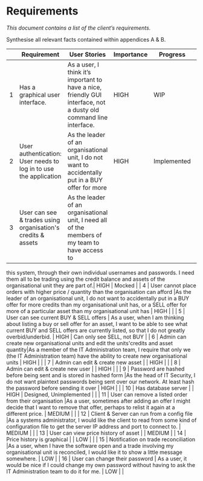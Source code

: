 # Requirements
_This document contains a list of the client’s requirements._

Synthesise all relevant facts contained within appendices A & B.

|  | Requirement | User Stories | Importance | Progress | Notes |
| --- | --- | --- | --- | --- | --- |
| 1 | Has a graphical user interface. | As a user, I think it’s important to have a nice, friendly GUI interface, not a dusty old command line interface. | HIGH | WIP |
| 2 | User authentication: User needs to log in to use the application | As the leader of an organisational unit, I do not want to accidentally put in a BUY offer for more | HIGH | Implemented |
| 3 | User can see & trades using organisation's credits & assets |As the leader of an organisational unit, I need all of the members of my team to have access to
this system, through their own individual usernames and passwords. I need them all to be trading
using the credit balance and assets of the organisational unit they are part of.| HIGH | Mocked |
| 4 | User cannot place orders with higher price / quantity than the organisation can afford |As the leader of an organisational unit, I do not want to accidentally put in a BUY offer for more
credits than my organisational unit has, or a SELL offer for more of a particular asset than my
organisational unit has | HIGH | |
| 5 | User can see current BUY & SELL offers | As a user, when I am thinking about listing a buy or sell offer for an asset, I want to be able to see
what current BUY and SELL offers are currently listed, so that I do not greatly overbid/underbid. | HIGH | Can only see SELL, not BUY |
| 6 | Admin can create new organisational units and edit the units'credits and asset quantity|As a member of the IT Administration team, I require that only we (the IT Administration team)
have the ability to create new organisational units | HIGH | |
| 7 | Admin can edit & create new asset | | HIGH | |
| 8 | Admin can edit & create new user | | HIGH | |
| 9 | Password are hashed before being sent and is stored in hashed form |As the head of IT Security, I do not want plaintext passwords being sent over our network. At least
hash the password before sending it over | HIGH | |
| 10 | Has database server | | HIGH | Designed, Unimplemented | |
| 11 | User can remove a listed order from their organisation |As a user, sometimes after adding an offer I might decide that I want to remove that offer,
perhaps to relist it again at a different price. | MEDIUM | |
| 12 | Client & Server can run from a config file |As a systems administrator, I would like the client to read from some kind of configuration file to
get the server IP address and port to connect to. | MEDIUM | |
| 13 | User can view price history of asset | | MEDIUM |
| 14 | Price history is graphical | | LOW | |
| 15 | Notification on trade reconciliation |As a user, when I have the software open and a trade involving my organisational unit is
reconciled, I would like it to show a little message somewhere.  | LOW |
| 16 | User can change their password | As a user, it would be nice if I could change my own password without having to ask the IT
Administration team to do it for me. | LOW | |

